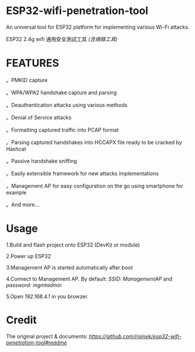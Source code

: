 # ESP32-wifi-penetration-tool
 An universal tool for ESP32 platform for implementing various Wi-Fi attacks.
 
 ESP32 2.4g wifi 通用安全測試工具 *(含燒錄工具)*
 
# FEATURES
。PMKID capture

。WPA/WPA2 handshake capture and parsing

。Deauthentication attacks using various methods

。Denial of Service attacks

。Formatting captured traffic into PCAP format

。Parsing captured handshakes into HCCAPX file ready to be cracked by Hashcat

。Passive handshake sniffing

。Easily extensible framework for new attacks implementations

。Management AP for easy configuration on the go using smartphone for example

。And more...

# Usage
1.Build and flash project onto ESP32 (DevKit or module)

2.Power up ESP32

3.Management AP is started automatically after boot

4.Connect to Management AP. By default: *SSID: ManagementAP* and *password: mgmtadmin*

5.Open *192.168.4.1* in you browzer.

# Credit 
The original project & documents: *https://github.com/risinek/esp32-wifi-penetration-tool#readme*
